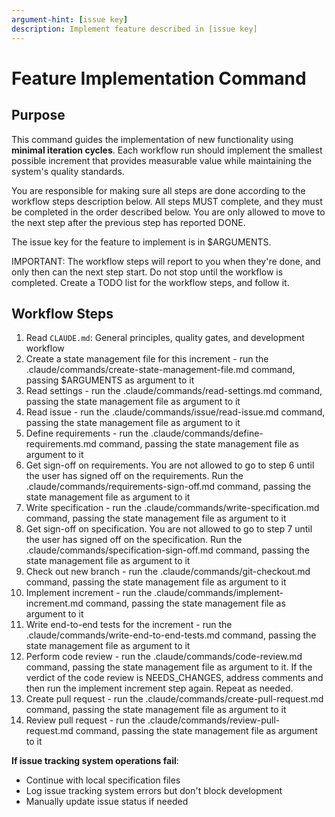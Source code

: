 ```yaml
---
argument-hint: [issue key]
description: Implement feature described in [issue key]
---
```


# Feature Implementation Command

## Purpose

This command guides the implementation of new functionality using **minimal iteration cycles**. Each workflow run should implement the smallest possible increment that provides measurable value while maintaining the system's quality standards.

You are responsible for making sure all steps are done according to the workflow steps description below.
All steps MUST complete, and they must be completed in the order described below.
You are only allowed to move to the next step after the previous step has reported DONE.

The issue key for the feature to implement is in $ARGUMENTS.

IMPORTANT: The workflow steps will report to you when they're done, and only then can the next step start. Do not stop until the workflow is completed.
Create a TODO list for the workflow steps, and follow it.

## Workflow Steps

1. Read `CLAUDE.md`: General principles, quality gates, and development workflow
2. Create a state management file for this increment - run the .claude/commands/create-state-management-file.md command, passing $ARGUMENTS as argument to it
3. Read settings - run the .claude/commands/read-settings.md command, passing the state management file as argument to it
4. Read issue - run the .claude/commands/issue/read-issue.md command, passing the state management file as argument to it
5. Define requirements - run the .claude/commands/define-requirements.md command, passing the state management file as argument to it
6. Get sign-off on requirements. You are not allowed to go to step 6 until the user has signed off on the requirements. Run the .claude/commands/requirements-sign-off.md command, passing the state management file as argument to it
7. Write specification - run the .claude/commands/write-specification.md command, passing the state management file as argument to it
8. Get sign-off on specification. You are not allowed to go to step 7 until the user has signed off on the specification. Run the .claude/commands/specification-sign-off.md command, passing the state management file as argument to it
9. Check out new branch - run the .claude/commands/git-checkout.md command, passing the state management file as argument to it
10. Implement increment - run the .claude/commands/implement-increment.md command, passing the state management file as argument to it
11. Write end-to-end tests for the increment - run the .claude/commands/write-end-to-end-tests.md command, passing the state management file as argument to it
12. Perform code review - run the .claude/commands/code-review.md command, passing the state management file as argument to it. If the verdict of the code review is NEEDS_CHANGES, address comments and then run the implement increment step again.
Repeat as needed.
13. Create pull request - run the .claude/commands/create-pull-request.md command, passing the state management file as argument to it
14. Review pull request - run the .claude/commands/review-pull-request.md command, passing the state management file as argument to it

**If issue tracking system operations fail**:
- Continue with local specification files
- Log issue tracking system errors but don't block development
- Manually update issue status if needed
